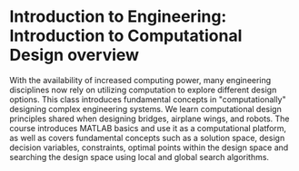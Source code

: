 # Introduction to Engineering: Introduction to Computational Design overview

With the availability of increased computing power, many engineering disciplines now rely on utilizing computation to explore different design options. This class introduces fundamental concepts in "computationally" designing complex engineering systems. We learn computational design principles shared when designing bridges, airplane wings, and robots. The course introduces MATLAB basics and use it as a computational platform, as well as covers fundamental concepts such as a solution space, design decision variables, constraints, optimal points within the design space and searching the design space using local and global search algorithms.


